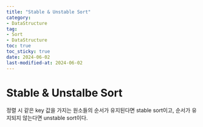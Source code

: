 ```yaml
---
title: "Stable & Unstable Sort"
category:
- DataStructure
tag:
- Sort
- DataStructure
toc: true
toc_sticky: true
date: 2024-06-02
last-modified-at: 2024-06-02
---
```


# Stable & Unstalbe Sort

정렬 시 같은 key 값을 가지는 원소들의 순서가 유지된다면 stable sort이고, 순서가 유지되지 않는다면 unstable sort이다.